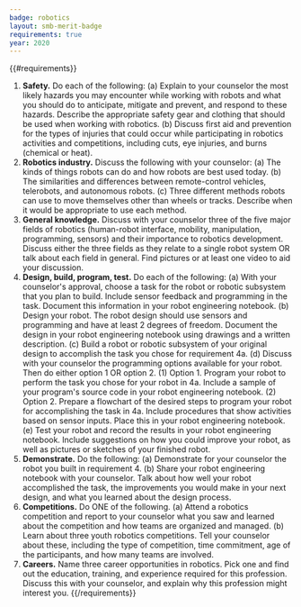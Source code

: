 ```yaml
---
badge: robotics
layout: smb-merit-badge
requirements: true
year: 2020
---
```


{{#requirements}}
1. **Safety.** Do each of the following:
    (a) Explain to your counselor the most likely hazards you may encounter while working with robots and what you should do to anticipate, mitigate and prevent, and respond to these hazards. Describe the appropriate safety gear and clothing that should be used when working with robotics.
    (b) Discuss first aid and prevention for the types of injuries that could occur while participating in robotics activities and competitions, including cuts, eye injuries, and burns (chemical or heat).
2. **Robotics industry.** Discuss the following with your counselor:
    (a) The kinds of things robots can do and how robots are best used today.
    (b) The similarities and differences between remote-control vehicles, telerobots, and autonomous robots.
    (c) Three different methods robots can use to move themselves other than wheels or tracks. Describe when it would be appropriate to use each method.
3. **General knowledge.** Discuss with your counselor three of the five major fields of robotics (human-robot interface, mobility, manipulation, programming, sensors) and their importance to robotics development. Discuss either the three fields as they relate to a single robot system OR talk about each field in general. Find pictures or at least one video to aid your discussion.
4. **Design, build, program, test.** Do each of the following:
    (a) With your counselor's approval, choose a task for the robot or robotic subsystem that you plan to build. Include sensor feedback and programming in the task. Document this information in your robot engineering notebook.
    (b) Design your robot. The robot design should use sensors and programming and have at least 2 degrees of freedom. Document the design in your robot engineering notebook using drawings and a written description.
    (c) Build a robot or robotic subsystem of your original design to accomplish the task you chose for requirement 4a.
    (d) Discuss with your counselor the programming options available for your robot. Then do either option 1 OR option 2.
        (1) Option 1. Program your robot to perform the task you chose for your robot in 4a. Include a sample of your program's source code in your robot engineering notebook.
        (2) Option 2. Prepare a flowchart of the desired steps to program your robot for accomplishing the task in 4a. Include procedures that show activities based on sensor inputs. Place this in your robot engineering notebook.
    (e) Test your robot and record the results in your robot engineering notebook. Include suggestions on how you could improve your robot, as well as pictures or sketches of your finished robot.
5. **Demonstrate.** Do the following:
    (a) Demonstrate for your counselor the robot you built in requirement 4.
    (b) Share your robot engineering notebook with your counselor. Talk about how well your robot accomplished the task, the improvements you would make in your next design, and what you learned about the design process.
6. **Competitions.** Do ONE of the following.
    (a) Attend a robotics competition and report to your counselor what you saw and learned about the competition and how teams are organized and managed.
    (b) Learn about three youth robotics competitions. Tell your counselor about these, including the type of competition, time commitment, age of the participants, and how many teams are involved.
7. **Careers.** Name three career opportunities in robotics. Pick one and find out the education, training, and experience required for this profession. Discuss this with your counselor, and explain why this profession might interest you.
{{/requirements}}
